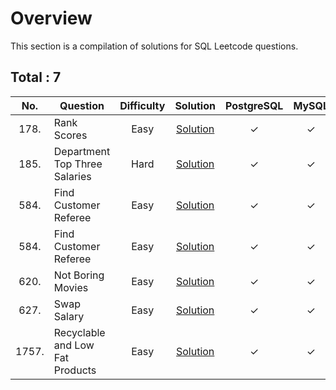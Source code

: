 # Overview

This section is a compilation of solutions for SQL Leetcode questions.


## Total : 7


| No. | Question | Difficulty | Solution | PostgreSQL | MySQL | Oracle |
|:---:|----------|:----------:|:--------:|:----------:|:-----:|:------:|
| 178. | Rank Scores | Easy | [Solution](https://github.com/ezryn-zaharoff/leetcode-solutions/blob/master/sql/Q0178.md) | ✓ | ✓ | ✓ |
| 185. | Department Top Three Salaries | Hard | [Solution](https://github.com/ezryn-zaharoff/leetcode-solutions/blob/master/sql/Q0185.md) | ✓ | ✓ | ✓ |
| 584. | Find Customer Referee | Easy | [Solution](https://github.com/ezryn-zaharoff/leetcode-solutions/blob/master/sql/Q0584.md) | ✓ | ✓ | ✓ |
| 584. | Find Customer Referee | Easy | [Solution](https://github.com/ezryn-zaharoff/leetcode-solutions/blob/master/sql/Q0584.md) | ✓ | ✓ | ✓ |
| 620. | Not Boring Movies | Easy | [Solution](https://github.com/ezryn-zaharoff/leetcode-solutions/blob/master/sql/Q0620.md) | ✓ | ✓ | ✓ |
| 627. | Swap Salary | Easy | [Solution](https://github.com/ezryn-zaharoff/leetcode-solutions/blob/master/sql/Q0627.md) | ✓ | ✓ | ✓ |
| 1757. | Recyclable and Low Fat Products | Easy | [Solution](https://github.com/ezryn-zaharoff/leetcode-solutions/blob/master/sql/Q1757.md) | ✓ | ✓ | ✓ |